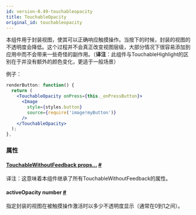 ```yaml
---
id: version-0.49-touchableopacity
title: TouchableOpacity
original_id: touchableopacity
---
```


本组件用于封装视图，使其可以正确响应触摸操作。当按下的时候，封装的视图的不透明度会降低。这个过程并不会真正改变视图层级，大部分情况下很容易添加到应用中而不会带来一些奇怪的副作用。（__译注__：此组件与TouchableHighlight的区别在于并没有额外的颜色变化，更适于一般场景）

例子：

```jsx
renderButton: function() {
  return (
    <TouchableOpacity onPress={this._onPressButton}>
      <Image
        style={styles.button}
        source={require('image!myButton')}
      />
    </TouchableOpacity>
  );
},
```

### 属性

<div class="props">
    <div class="prop">
		<h4 class="propTitle"><a class="anchor" name="touchablewithoutfeedback"></a><a href="touchablewithoutfeedback.html#props">TouchableWithoutFeedback props...</a> <a class="hash-link" href="#touchablewithoutfeedback">#</a></h4>
        <div>
      		<p>译注：这意味着本组件继承了所有TouchableWithoutFeedback的属性。</p>
        </div>
	</div>
    <div class="prop">
        <h4 class="propTitle"><a class="anchor" name="activeopacity"></a>activeOpacity <span class="propType">number</span> <a class="hash-link" href="#activeopacity">#</a></h4>
        <div>
            <p>指定封装的视图在被触摸操作激活时以多少不透明度显示（通常在0到1之间）。</p>
        </div>
    </div>
</div>
